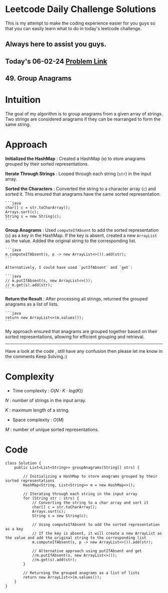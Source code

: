 # Leetcode Daily Challenge Solutions

This is my attempt to make the coding experience easier for you guys so that you can easily learn what to do in today's leetcode challenge.

## Always here to assist you guys.

## Today's 06-02-24 [Problem Link](https://leetcode.com/problems/group-anagrams/description/?envType=daily-question&envId=2024-02-06)
## 49. Group Anagrams

# Intuition
<!-- Describe your first thoughts on how to solve this problem. -->
The goal of my algorithm is to group anagrams from a given array of strings. Two strings are considered anagrams if they can be rearranged to form the same string.


# Approach
<!-- Describe your approach to solving the problem. -->

**Initialized the HashMap** : Created a HashMap (`m`) to store anagrams grouped by their sorted representations.

**Iterate Through Strings** : Looped through each string (`str`) in the input array.

**Sorted the Characters** : Converted the string to a character array (`c`) and sorted it. This ensured that anagrams have the same sorted representation.

    ```java
    char[] c = str.toCharArray();
    Arrays.sort(c);
    String s = new String(c);
    ```

**Group Anagrams** : Used `computeIfAbsent` to add the sorted representation (`s`) as a key in the HashMap. If the key is absent, created a new `ArrayList` as the value. Added the original string to the corresponding list.

    ```java
    m.computeIfAbsent(s, p -> new ArrayList<>()).add(str);
    ```

    Alternatively, I could have used `putIfAbsent` and `get`:

    ```java
    // m.putIfAbsent(s, new ArrayList<>());
    // m.get(s).add(str);
    ```

**Return the Result** :  After processing all strings, returned the grouped anagrams as a list of lists.

    ```java
    return new ArrayList<>(m.values());
    ```

My approach ensured that anagrams are grouped together based on their sorted representations, allowing for efficient grouping and retrieval.

---
Have a look at the code , still have any confusion then please let me know in the comments
Keep Solving.:)
# Complexity
- Time complexity : $O(N⋅K⋅log(K))$
<!-- Add your time complexity here, e.g. $$O(n)$$ -->
$N$ : number of strings in the input array.

$K$ : maximum length of a string.
- Space complexity : $O(M)$
<!-- Add your space complexity here, e.g. $$O(n)$$ -->
$M$ : number of unique sorted representations.

# Code
```
class Solution {
    public List<List<String>> groupAnagrams(String[] strs) {
        
        // Initializing a HashMap to store anagrams grouped by their sorted representations
        HashMap<String, List<String>> m = new HashMap<>();

        // Iterating through each string in the input array
        for (String str : strs) {
            // Converting the string to a char array and sort it
            char[] c = str.toCharArray();
            Arrays.sort(c);
            String s = new String(c);
            
            // Using computeIfAbsent to add the sorted representation as a key
            // If the key is absent, it will create a new ArrayList as the value and add the original string to the corresponding list
            m.computeIfAbsent(s, p -> new ArrayList<>()).add(str);

            // Alternative approach using putIfAbsent and get
            //m.putIfAbsent(s, new ArrayList<>());
            //m.get(s).add(str);
        }

        // Returning the grouped anagrams as a list of lists
        return new ArrayList<>(m.values());
    }
}

```
